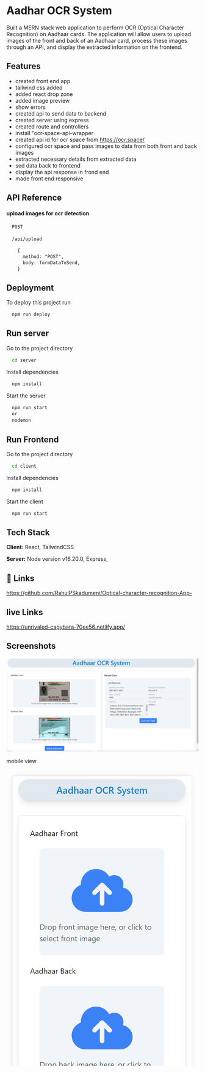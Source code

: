 # Aadhar OCR System

Built a MERN stack web application to perform OCR (Optical Character Recognition) on
Aadhaar cards. The application will allow users to upload images of the front and back of an
Aadhaar card, process these images through an API, and display the extracted information
on the frontend.

## Features

- created front end app
- tailwind css added
- added react drop zone
- added image preview
- show errors
- created api to send data to backend
- created server using express
- created route and controllers
- install "ocr-space-api-wrapper
- created api id for ocr space from https://ocr.space/
- configured ocr space and pass images to data from both front and back images
- extracted necessary details from extracted data
- sed data back to frontend
- display the api response in frond end
- made front end responsive

## API Reference

#### upload images for ocr detection

```http
  POST

  /api/upload
```

        {
          method: "POST",
          body: formDataToSend,
        }

## Deployment

To deploy this project run

```bash
  npm run deploy

```

## Run server

Go to the project directory

```bash
  cd server
```

Install dependencies

```bash
  npm install
```

Start the server

```bash
  npm run start
  or
  nodemon

```

## Run Frontend

Go to the project directory

```bash
  cd client
```

Install dependencies

```bash
  npm install
```

Start the client

```bash
  npm run start

```

## Tech Stack

**Client:** React, TailwindCSS

**Server:** Node version v16.20.0, Express,

## 🔗 Links

https://github.com/RahulPSkadumeni/Optical-character-recognition-App-

## live Links

https://unrivaled-capybara-70ee56.netlify.app/

## Screenshots

![Alt text](image.png)

mobile view

![Alt text](image-1.png)
